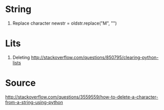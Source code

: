 
# String #
1. Replace character newstr = oldstr.replace("M", "")


# Lits #
1. Deleting http://stackoverflow.com/questions/850795/clearing-python-lists




# Source
http://stackoverflow.com/questions/3559559/how-to-delete-a-character-from-a-string-using-python